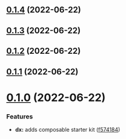## [0.1.4](https://github.com/openwebstacks/composable-starter/compare/v0.1.3...v0.1.4) (2022-06-22)



## [0.1.3](https://github.com/openwebstacks/composable-starter/compare/v0.1.2...v0.1.3) (2022-06-22)



## [0.1.2](https://github.com/openwebstacks/composable-starter/compare/v0.1.1...v0.1.2) (2022-06-22)



## [0.1.1](https://github.com/openwebstacks/composable-starter/compare/v0.1.0...v0.1.1) (2022-06-22)



# [0.1.0](https://github.com/openwebstacks/composable-starter/compare/f5741843e4e98937ebc76a73ea90cd04a375d134...v0.1.0) (2022-06-22)


### Features

* **dx:** adds composable starter kit ([f574184](https://github.com/openwebstacks/composable-starter/commit/f5741843e4e98937ebc76a73ea90cd04a375d134))



